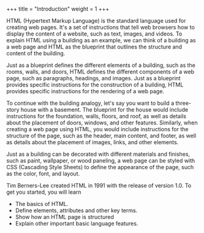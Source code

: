 +++
title = "Introduction"
weight = 1
+++

HTML (Hypertext Markup Language) is the standard language used for creating web pages. It's a set of instructions that tell web browsers how to display the content of a website, such as text, images, and videos. To explain HTML using a building as an example, we can think of a building as a web page and HTML as the blueprint that outlines the structure and content of the building.

Just as a blueprint defines the different elements of a building, such as the rooms, walls, and doors, HTML defines the different components of a web page, such as paragraphs, headings, and images. Just as a blueprint provides specific instructions for the construction of a building, HTML provides specific instructions for the rendering of a web page.

To continue with the building analogy, let's say you want to build a three-story house with a basement. The blueprint for the house would include instructions for the foundation, walls, floors, and roof, as well as details about the placement of doors, windows, and other features. Similarly, when creating a web page using HTML, you would include instructions for the structure of the page, such as the header, main content, and footer, as well as details about the placement of images, links, and other elements.

Just as a building can be decorated with different materials and finishes, such as paint, wallpaper, or wood paneling, a web page can be styled with CSS (Cascading Style Sheets) to define the appearance of the page, such as the color, font, and layout.

Tim Berners-Lee created HTML in 1991 with the release of version 1.0. To get you started, you will learn 
- The basics of HTML. 
- Define elements, attributes and other key terms.
- Show how an HTML page is structured 
- Explain other important basic language features.


